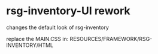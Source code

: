 # rsg-inventory-UI rework
changes the default look of rsg-inventory

replace the MAIN.CSS in: RESOURCES/FRAMEWORK/RSG-INVENTORY/HTML
